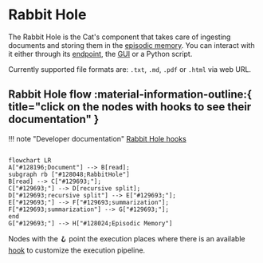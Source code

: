 # Rabbit Hole

The Rabbit Hole is the Cat's component that takes care of ingesting documents and storing them in the [episodic memory](../memory/long_term_memory.md).
You can interact with it either through its [endpoint](../../technical/basics/basics.md), the [GUI](../../technical/basics/admin/admin-interface.md) or a Python script.

Currently supported file formats are: `.txt`, `.md`, `.pdf` or `.html` via web URL.

## Rabbit Hole flow :material-information-outline:{ title="click on the nodes with hooks to see their documentation" }

!!! note "Developer documentation"
    [Rabbit Hole hooks](../../technical/API_Documentation/mad_hatter/core_plugin/hooks/rabbithole.md)

```mermaid

flowchart LR
A["#128196;Document"] --> B[read];
subgraph rb ["#128048;RabbitHole"]
B[read] --> C["#129693;"];
C["#129693;"] --> D[recursive split];
D["#129693;recursive split"] --> E["#129693;"];
E["#129693;"] --> F["#129693;summarization"];
F["#129693;summarization"] --> G["#129693;"];
end
G["#129693;"] --> H["#128024;Episodic Memory"] 
```

Nodes with the &#129693; point the execution places where there is an available [hook](../plugins.md) to customize the execution pipeline.
